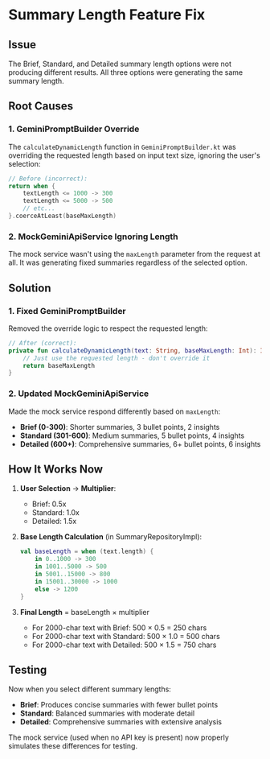 # Summary Length Feature Fix

## Issue
The Brief, Standard, and Detailed summary length options were not producing different results. All three options were generating the same summary length.

## Root Causes

### 1. GeminiPromptBuilder Override
The `calculateDynamicLength` function in `GeminiPromptBuilder.kt` was overriding the requested length based on input text size, ignoring the user's selection:
```kotlin
// Before (incorrect):
return when {
    textLength <= 1000 -> 300
    textLength <= 5000 -> 500
    // etc...
}.coerceAtLeast(baseMaxLength)
```

### 2. MockGeminiApiService Ignoring Length
The mock service wasn't using the `maxLength` parameter from the request at all. It was generating fixed summaries regardless of the selected option.

## Solution

### 1. Fixed GeminiPromptBuilder
Removed the override logic to respect the requested length:
```kotlin
// After (correct):
private fun calculateDynamicLength(text: String, baseMaxLength: Int): Int {
    // Just use the requested length - don't override it
    return baseMaxLength
}
```

### 2. Updated MockGeminiApiService
Made the mock service respond differently based on `maxLength`:
- **Brief (0-300)**: Shorter summaries, 3 bullet points, 2 insights
- **Standard (301-600)**: Medium summaries, 5 bullet points, 4 insights  
- **Detailed (600+)**: Comprehensive summaries, 6+ bullet points, 6 insights

## How It Works Now

1. **User Selection** → **Multiplier**:
   - Brief: 0.5x
   - Standard: 1.0x
   - Detailed: 1.5x

2. **Base Length Calculation** (in SummaryRepositoryImpl):
   ```kotlin
   val baseLength = when (text.length) {
       in 0..1000 -> 300
       in 1001..5000 -> 500
       in 5001..15000 -> 800
       in 15001..30000 -> 1000
       else -> 1200
   }
   ```

3. **Final Length** = baseLength × multiplier
   - For 2000-char text with Brief: 500 × 0.5 = 250 chars
   - For 2000-char text with Standard: 500 × 1.0 = 500 chars
   - For 2000-char text with Detailed: 500 × 1.5 = 750 chars

## Testing
Now when you select different summary lengths:
- **Brief**: Produces concise summaries with fewer bullet points
- **Standard**: Balanced summaries with moderate detail
- **Detailed**: Comprehensive summaries with extensive analysis

The mock service (used when no API key is present) now properly simulates these differences for testing.